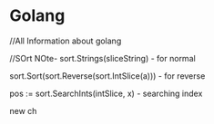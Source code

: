 # Golang

//All Information about golang

//SOrt NOte- 
sort.Strings(sliceString) - for normal

sort.Sort(sort.Reverse(sort.IntSlice(a)))  - for reverse

pos := sort.SearchInts(intSlice, x)   - searching index

new ch